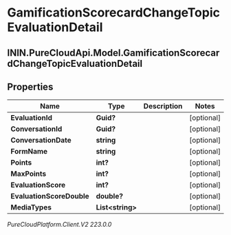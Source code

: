 # GamificationScorecardChangeTopicEvaluationDetail

## ININ.PureCloudApi.Model.GamificationScorecardChangeTopicEvaluationDetail

## Properties

|Name | Type | Description | Notes|
|------------ | ------------- | ------------- | -------------|
| **EvaluationId** | **Guid?** |  | [optional] |
| **ConversationId** | **Guid?** |  | [optional] |
| **ConversationDate** | **string** |  | [optional] |
| **FormName** | **string** |  | [optional] |
| **Points** | **int?** |  | [optional] |
| **MaxPoints** | **int?** |  | [optional] |
| **EvaluationScore** | **int?** |  | [optional] |
| **EvaluationScoreDouble** | **double?** |  | [optional] |
| **MediaTypes** | **List&lt;string&gt;** |  | [optional] |



_PureCloudPlatform.Client.V2 223.0.0_
